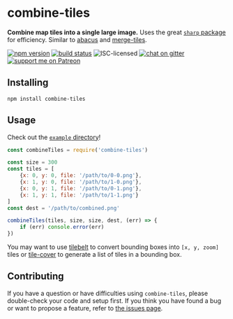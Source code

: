 # combine-tiles

**Combine map tiles into a single large image.** Uses the great [`sharp` package](https://www.npmjs.com/package/sharp) for efficiency. Similar to [abacus](https://github.com/mapbox/abaculus#abaculus) and [merge-tiles](https://github.com/stadt-bielefeld/merge-tiles#merge-tiles).

[![npm version](https://img.shields.io/npm/v/combine-tiles.svg)](https://www.npmjs.com/package/combine-tiles)
[![build status](https://img.shields.io/travis/derhuerst/combine-tiles.svg)](https://travis-ci.org/derhuerst/combine-tiles)
![ISC-licensed](https://img.shields.io/github/license/derhuerst/combine-tiles.svg)
[![chat on gitter](https://badges.gitter.im/derhuerst.svg)](https://gitter.im/derhuerst)
[![support me on Patreon](https://img.shields.io/badge/support%20me-on%20patreon-fa7664.svg)](https://patreon.com/derhuerst)


## Installing

```shell
npm install combine-tiles
```


## Usage

Check out the [`example` directory](example)!

```js
const combineTiles = require('combine-tiles')

const size = 300
const tiles = [
	{x: 0, y: 0, file: '/path/to/0-0.png'},
	{x: 1, y: 0, file: '/path/to/1-0.png'},
	{x: 0, y: 1, file: '/path/to/0-1.png'},
	{x: 1, y: 1, file: '/path/to/1-1.png'}
]
const dest = '/path/to/combined.png'

combineTiles(tiles, size, size, dest, (err) => {
	if (err) console.error(err)
})
```

You may want to use [tilebelt](https://github.com/mapbox/tilebelt#features) to convert bounding boxes into `[x, y, zoom]` tiles or [tile-cover](https://github.com/mapbox/tile-cover#tile-cover) to generate a list of tiles in a bounding box.


## Contributing

If you have a question or have difficulties using `combine-tiles`, please double-check your code and setup first. If you think you have found a bug or want to propose a feature, refer to [the issues page](https://github.com/derhuerst/combine-tiles/issues).
